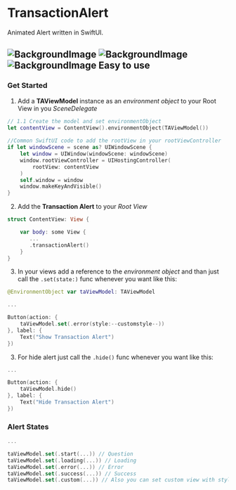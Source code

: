 TransactionAlert
===========

Animated Alert written in SwiftUI.

![BackgroundImage](https://raw.githubusercontent.com/huseyinbagana/TransactionAlert/master/question.PNG)
![BackgroundImage](https://raw.githubusercontent.com/huseyinbagana/TransactionAlert/master/loading.gif)
![BackgroundImage](https://raw.githubusercontent.com/huseyinbagana/TransactionAlert/master/success.gif)
Easy to use
----

### Get Started

1. Add a **TAViewModel** instance as an *environment object* to your Root View in you *SceneDelegate*
```Swift
// 1.1 Create the model and set environmentObject
let contentView = ContentView().environmentObject(TAViewModel())
    
//Common SwiftUI code to add the rootView in your rootViewController
if let windowScene = scene as? UIWindowScene {
    let window = UIWindow(windowScene: windowScene)
    window.rootViewController = UIHostingController(
        rootView: contentView
    )
    self.window = window
    window.makeKeyAndVisible()
}
```
2. Add the **Transaction Alert** to your *Root View*

```Swift
struct ContentView: View {

    var body: some View {
       ...
       .transactionAlert()
    }
}
```
3. In your views add a reference to the *environment object* and than just call the `.set(state:)` func whenever you want like this:

```Swift
@EnvironmentObject var taViewModel: TAViewModel

...

Button(action: {
    taViewModel.set(.error(style:--customstyle--))
}, label: {
    Text("Show Transaction Alert")
})
```
3. For hide alert just call the `.hide()` func whenever you want like this:

```Swift
...

Button(action: {
    taViewModel.hide()
}, label: {
    Text("Hide Transaction Alert")
})
```
### Alert States
```Swift
...

taViewModel.set(.start(...)) // Question
taViewModel.set(.loading(...)) // Loading
taViewModel.set(.error(...)) // Error
taViewModel.set(.success(...)) // Success
taViewModel.set(.custom(...)) // Also you can set custom view with style

```
